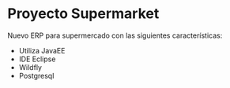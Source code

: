 # Proyecto Supermarket
Nuevo ERP para supermercado con las siguientes características:
* Utiliza JavaEE
* IDE Eclipse
* Wildfly
* Postgresql
